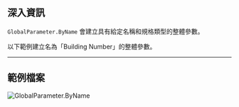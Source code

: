 ## 深入資訊
`GlobalParameter.ByName` 會建立具有給定名稱和規格類型的整體參數。

以下範例建立名為「Building Number」的整體參數。
___
## 範例檔案

![GlobalParameter.ByName](./Revit.Elements.GlobalParameter.ByName_img.jpg)
